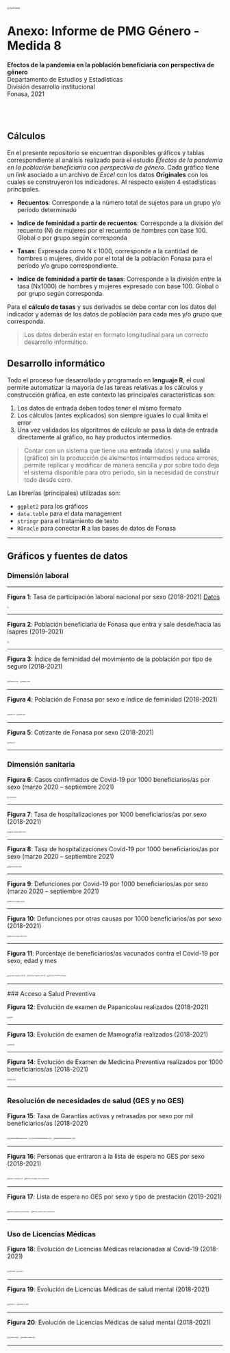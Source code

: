 <img align="left" src="logofonasa.jpg" alt="logofonasa" style="zoom:33%;" />

# Anexo: Informe de PMG Género - Medida 8

**Efectos de la pandemia en la población beneficiaria con perspectiva de género**   
Departamento de Estudios y Estadísticas    
División desarrollo institucional   
Fonasa, 2021

<br>

<br>

## Cálculos

En el presente repositorio se encuentran disponibles gráficos y tablas correspondiente al análisis realizado para el estudio *Efectos de la pandemia en la población beneficiaria con perspectiva de género*. Cada gráfico tiene un *link* asociado a un archivo de *Excel* con los datos **Originales** con los cuales se construyeron los indicadores. Al respecto existen 4 estadísticas principales.

- **Recuentos**: Corresponde a la número total de sujetos para un grupo y/o período determinado

- **Indice de feminidad a partir de recuentos**: Corresponde a la división del recuento (N) de mujeres por el recuento de hombres con base 100. Global o por grupo según corresponda

- **Tasas**: Expresada como N x 1000, corresponde a la cantidad de hombres o mujeres, divido por el total de la población Fonasa para el período y/o grupo correspondiente.

- **Indice de feminidad a partir de tasas**: Corresponde a la división entre la tasa (Nx1000) de hombres y mujeres expresado con base 100. Global o por grupo según corresponda.

Para el **cálculo de tasas** y sus derivados se debe contar con los datos del indicador y además de los datos de población para cada mes y/o grupo que corresponda.

> Los datos deberán estar en formato longitudinal para un correcto desarrollo informático.

## Desarrollo informático

Todo el proceso fue desarrollado y programado en **lenguaje R**, el cual permite automatizar la mayoría de las tareas relativas a los cálculos y construcción gráfica, en este contexto las principales características son:

1. Los datos de entrada deben todos tener el mismo formato
2. Los cálculos (antes explicados) son siempre iguales lo cual limita el error
3. Una vez validados los algoritmos de cálculo se pasa la data de entrada directamente al gráfico, no hay productos intermedios.

> Contar con un sistema que tiene una **entrada** (datos) y una **salida** (gráfico) sin la producción de elementos intermedios reduce errores, permite replicar y modificar de manera sencilla y por sobre todo deja el sistema disponible para otro período, sin la necesidad de construir todo desde cero.

Las librerías (principales) utilizadas son:

- `ggplot2` para los gráficos
- `data.table` para el data management
- `stringr` para el tratamiento de texto
- `ROracle` para conectar **R** a las bases de datos de Fonasa

-----

## Gráficos y fuentes de datos

### Dimensión laboral

---

**Figura 1**: Tasa de participación laboral nacional por sexo (2018-2021) [Datos](dataInforme/dataDes.xlsx)

<img src="02 Situacion laboral/Participacion_Tasa.png" style="zoom: 25%;" />

---

**Figura 2**: Población beneficiaria de Fonasa que entra y sale desde/hacia las Isapres (2019-2021)

<img src="01%20Evolucion%20de%20la%20poblacion%20beneficiaria/movimiento_N.png" style="zoom: 25%;" />

---

**Figura 3**: Índice de feminidad del movimiento de la población por tipo de seguro (2018-2021)

<img src="01%20Evolucion%20de%20la%20poblacion%20beneficiaria/aFonasa_fem.png" alt="aFonasa_fem" style="zoom: 25%;" />

<img src="01%20Evolucion%20de%20la%20poblacion%20beneficiaria/aIsapre_fem.png" alt="aIsapre_fem" style="zoom: 25%;" />

---

**Figura 4**: Población de Fonasa por sexo e índice de feminidad (2018-2021)

<img src="01 Evolucion de la poblacion beneficiaria/pobla_N.png" alt="pobla_N" style="zoom: 25%;" />

<img src="01 Evolucion de la poblacion beneficiaria/pobla_fem.png" alt="pobla_fem" style="zoom: 25%;" />

---

**Figura 5**: Cotizante de Fonasa por sexo (2018-2021)

<img src="02 Situacion laboral/cotiza_N.png" alt="cotiza_N" style="zoom: 25%;" />

<hr style="height:1px">

### Dimensión sanitaria

**Figura 6**: Casos confirmados de Covid-19 por 1000 beneficiarios/as por sexo (marzo 2020 – septiembre 2021)

<img src="03 contagio hospi fallec vacuna/covid_tasa.png" alt="covid_tasa" style="zoom: 25%;" />

<hr style="height:1px">

**Figura 7**: Tasa de hospitalizaciones por 1000 beneficiarios/as por sexo (2018-2021)

<img src="03 contagio hospi fallec vacuna/egreso_tasa_total-covid.png" alt="egreso_tasa_total-covid" style="zoom:25%;" />

<hr style="height:1px">

**Figura 8**: Tasa de hospitalizaciones Covid-19 por 1000 beneficiarios/as por sexo (marzo 2020 – septiembre 2021)

<img src="03 contagio hospi fallec vacuna/EgresoCovid_tasa.png" alt="EgresoCovid_tasa" style="zoom:25%;" />

<hr style="height:1px">

**Figura 9**: Defunciones por Covid-19 por 1000 beneficiarios/as por sexo (marzo 2020 – septiembre 2021)

<img src="03 contagio hospi fallec vacuna/defuncion_tasa_covid.png" alt="defuncion_tasa_covid" style="zoom:25%;" />

<hr style="height:1px">

**Figura 10**: Defunciones por otras causas por 1000 beneficiarios/as por sexo (2018-2021)

<img src="03 contagio hospi fallec vacuna/defuncion_tasa_NOcovid.png" alt="defuncion_tasa_NOcovid" style="zoom: 25%;" />

<hr style="height:1px">

**Figura 11**: Porcentaje de beneficiarios/as vacunados contra el Covid-19 por sexo, edad y mes

<img src="03 contagio hospi fallec vacuna/vacuna_TasaAcu_18-29.png" alt="vacuna_TasaAcu_18-29" style="zoom:25%;" />

<img src="03 contagio hospi fallec vacuna/vacuna_TasaAcu_30-59.png" alt="vacuna_TasaAcu_30-59" style="zoom:25%;" />

<img src="03 contagio hospi fallec vacuna/vacuna_TasaAcu_60mas.png" alt="vacuna_TasaAcu_60mas" style="zoom:25%;" />

<hr style="height:1px">
### Acceso a Salud Preventiva

**Figura 12**: Evolución de examen de Papanicolau realizados (2018-2021)

<img src="04 DEIS Medicina preventiva/papN.png" alt="papN" style="zoom:25%;" />

<hr style="height:1px">

**Figura 13**: Evolución de examen de Mamografía realizados (2018-2021)

<img src="04 DEIS Medicina preventiva/mamoN.png" alt="mamoN" style="zoom:25%;" />

<hr style="height:1px">

**Figura 14**: Evolución de Examen de Medicina Preventiva realizados por 1000 beneficiarios/as (2018-2021)

<img src="04 DEIS Medicina preventiva/emp_tasa.png" alt="emp_tasa" style="zoom:25%;" />

<hr style="height:1px">

### Resolución de necesidades de salud (GES y no GES)

**Figura 15**: Tasa de Garantías activas y retrasadas por sexo por mil beneficiarios/as (2018-2021)

<img src="05 Ges y no ges/gesAbiertoRetrasado_tasa.png" alt="gesAbiertoRetrasado_tasa" style="zoom:25%;" />

<img src="05 Ges y no ges/cancerAbiertoRetrasado_tasa.png" alt="cancerAbiertoRetrasado_tasa" style="zoom:25%;" />

<img src="05 Ges y no ges/depreAbiertoRetrasado_tasa.png" alt="depreAbiertoRetrasado_tasa" style="zoom:25%;" />

<hr style="height:1px">

**Figura 16**: Personas que entraron a la lista de espera no GES por sexo (2018-2021)

<img src="05 Ges y no ges/NoGes_entradas_N.png" alt="NoGes_entradas_N" style="zoom:25%;" />

<img src="05 Ges y no ges/NoGes_entradas_fem_prestacion.png" alt="NoGes_entradas_fem_prestacion" style="zoom:25%;" />

<hr style="height:1px">

**Figura 17**: Lista de espera no GES por sexo y tipo de prestación (2019-2021)

<img src="05 Ges y no ges/NoGes_espera_N_prestacion.png" alt="NoGes_espera_N_prestacion" style="zoom:25%;" />

<img src="05 Ges y no ges/NoGes_espera_fem_prestacion.png" alt="NoGes_espera_fem_prestacion" style="zoom:25%;" />

<hr style="height:1px">

### Uso de Licencias Médicas

**Figura 18**: Evolución de Licencias Médicas relacionadas al Covid-19 (2018-2021)

<img src="06 Licencias/stackLM.png" alt="stackLM" style="zoom:25%;" />

<img src="06 Licencias/covid_n.png" alt="covid_n" style="zoom:25%;" />

<hr style="height:1px">

**Figura 19**: Evolución de Licencias Médicas de salud mental (2018-2021)

<img src="06 Licencias/mental_n.png" alt="mental_n" style="zoom:25%;" />

<img src="06 Licencias/mental_n_fem.png" alt="mental_n_fem" style="zoom:25%;" />

<hr style="height:1px">

**Figura 20**: Evolución de Licencias Médicas de salud mental (2018-2021)

<img src="06 Licencias/mental_media.png" alt="mental_media" style="zoom:25%;" />

<img src="06 Licencias/mental_media_fem.png" alt="mental_media_fem" style="zoom:25%;" />

<hr style="height:1px">

